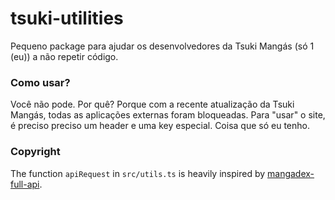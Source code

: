 # tsuki-utilities

Pequeno package para ajudar os desenvolvedores da Tsuki Mangás (só 1 (eu)) a não repetir código.

### Como usar?

Você não pode. Por quê? Porque com a recente atualização da Tsuki Mangás, todas as aplicações externas foram bloqueadas. Para "usar" o site, é preciso preciso um header e uma key especial. Coisa que só eu tenho.

### Copyright

The function <code>apiRequest</code> in <code>src/utils.ts</code> is heavily inspired by [mangadex-full-api](https://github.com/md-y/mangadex-full-api/blob/a26416010a3c2ab10a429a8c2da2cd2870898d80/src/util.js#L46).<br>
